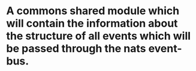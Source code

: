 # A commons shared module which will contain the information about the structure of all events which will be passed through the nats event-bus.
